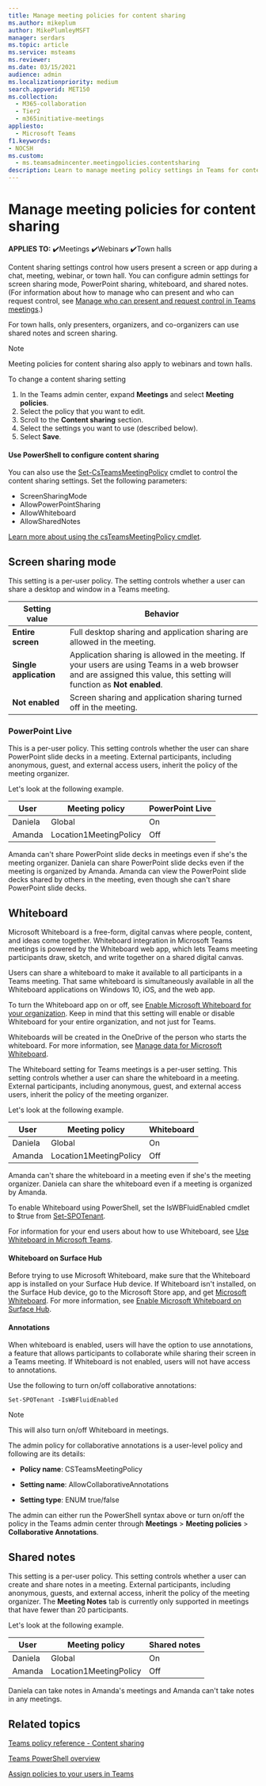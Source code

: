 ```yaml
---
title: Manage meeting policies for content sharing
ms.author: mikeplum
author: MikePlumleyMSFT
manager: serdars
ms.topic: article
ms.service: msteams
ms.reviewer: 
ms.date: 03/15/2021
audience: admin
ms.localizationpriority: medium
search.appverid: MET150
ms.collection: 
  - M365-collaboration
  - Tier2
  - m365initiative-meetings
appliesto: 
  - Microsoft Teams
f1.keywords:
- NOCSH
ms.custom: 
  - ms.teamsadmincenter.meetingpolicies.contentsharing
description: Learn to manage meeting policy settings in Teams for content sharing.
---
```


# Manage meeting policies for content sharing

**APPLIES TO:** ✔️Meetings ✔️Webinars ✔️Town halls

Content sharing settings control how users present a screen or app during a chat, meeting, webinar, or town hall. You can configure admin settings for screen sharing mode, PowerPoint sharing, whiteboard, and shared notes. (For information about how to manage who can present and who can request control, see [Manage who can present and request control in Teams meetings](meeting-who-present-request-control.md).)

For town halls, only presenters, organizers, and co-organizers can use shared notes and screen sharing.

> [!NOTE]
> Meeting policies for content sharing also apply to webinars and town halls.

To change a content sharing setting
1. In the Teams admin center, expand **Meetings** and select **Meeting policies**.
1. Select the policy that you want to edit.
1. Scroll to the **Content sharing** section.
1. Select the settings you want to use (described below).
1. Select **Save**.

#### Use PowerShell to configure content sharing

You can also use the [Set-CsTeamsMeetingPolicy](/powershell/module/skype/set-csteamsmeetingpolicy) cmdlet to control the content sharing settings. Set the following parameters:

- ScreenSharingMode
- AllowPowerPointSharing
- AllowWhiteboard
- AllowSharedNotes

[Learn more about using the csTeamsMeetingPolicy cmdlet](/powershell/module/skype/set-csteamsmeetingpolicy).

## Screen sharing mode

This setting is a per-user policy. The setting controls whether a user can share a desktop and window in a Teams meeting.

|Setting value |Behavior  |
|---------|---------|
|**Entire screen**    | Full desktop sharing and application sharing are allowed in the meeting. |
|**Single application**   | Application sharing is allowed in the meeting. If your users are using Teams in a web browser and are assigned this value, this setting will function as **Not enabled**.  |
|**Not enabled**     |Screen sharing and application sharing turned off in the meeting.       |

### PowerPoint Live

This is a per-user policy. This setting controls whether the user can share PowerPoint slide decks in a meeting. External participants, including anonymous, guest, and external access users, inherit the policy of the meeting organizer.

Let's look at the following example.

|User |Meeting policy  |PowerPoint Live |
|---------|---------|---------|
|Daniela   | Global   | On       |
|Amanda   | Location1MeetingPolicy        | Off   |

Amanda can't share PowerPoint slide decks in meetings even if she's the meeting organizer. Daniela can share PowerPoint slide decks even if the meeting is organized by Amanda. Amanda can view the PowerPoint slide decks shared by others in the meeting, even though she can't share PowerPoint slide decks.

## Whiteboard

Microsoft Whiteboard is a free-form, digital canvas where people, content, and ideas come together. Whiteboard integration in Microsoft Teams meetings is powered by the Whiteboard web app, which lets Teams meeting participants draw, sketch, and write together on a shared digital canvas.

Users can share a whiteboard to make it available to all participants in a Teams meeting. That same whiteboard is simultaneously available in all the Whiteboard applications on Windows 10, iOS, and the web app.

To turn the Whiteboard app on or off, see [Enable Microsoft Whiteboard for your organization](https://support.office.com/article/1caaa2e2-5c18-4bdf-b878-2d98f1da4b24). Keep in mind that this setting will enable or disable Whiteboard for your entire organization, and not just for Teams.

Whiteboards will be created in the OneDrive of the person who starts the whiteboard. For more information, see [Manage data for Microsoft Whiteboard](/microsoft-365/whiteboard/manage-data-organizations).

The Whiteboard setting for Teams meetings is a per-user setting. This setting controls whether a user can share the whiteboard in a meeting. External participants, including anonymous, guest, and external access users, inherit the policy of the meeting organizer.

Let's look at the following example.

|User |Meeting policy  |Whiteboard|
|---------|---------|---------|
|Daniela   | Global   | On       |
|Amanda   | Location1MeetingPolicy        | Off   |

Amanda can't share the whiteboard in a meeting even if she's the meeting organizer. Daniela can share the whiteboard even if a meeting is organized by Amanda.

To enable Whiteboard using PowerShell, set the IsWBFluidEnabled cmdlet to $true from [Set-SPOTenant](/powershell/module/sharepoint-online/set-spotenant).

For information for your end users about how to use Whiteboard, see [Use Whiteboard in Microsoft Teams](https://support.office.com/article/7a6e7218-e9dc-4ccc-89aa-b1a0bb9c31ee).

#### Whiteboard on Surface Hub

Before trying to use Microsoft Whiteboard, make sure that the Whiteboard app is installed on your Surface Hub device. If Whiteboard isn't installed, on the Surface Hub device, go to the Microsoft Store app, and get [Microsoft Whiteboard](https://www.microsoft.com/p/microsoft-whiteboard/9mspc6mp8fm4?activetab=pivot:overviewtab). For more information, see [Enable Microsoft Whiteboard on Surface Hub](https://support.office.com/article/enable-microsoft-whiteboard-on-surface-hub-b5df4539-f735-42ff-b22a-0f5e21be7627).

#### Annotations

When whiteboard is enabled, users will have the option to use annotations, a feature that allows participants to collaborate while sharing their screen in a Teams meeting. If Whiteboard is not enabled, users will not have access to annotations.

Use the following to turn on/off collaborative annotations:

```
Set-SPOTenant -IsWBFluidEnabled
```

> [!NOTE]
> This will also turn on/off Whiteboard in meetings.

The admin policy for collaborative annotations is a user-level policy and following are its details:

  - **Policy name**: CSTeamsMeetingPolicy
  
  - **Setting name**: AllowCollaborativeAnnotations

  - **Setting type**: ENUM true/false

The admin can either run the PowerShell syntax above or turn on/off the policy in the Teams admin center through **Meetings** > **Meeting policies** > **Collaborative Annotations**.

## Shared notes

This setting is a per-user policy. This setting controls whether a user can create and share notes in a meeting. External participants, including anonymous, guests, and external access, inherit the policy of the meeting organizer. The **Meeting Notes** tab is currently only supported in meetings that have fewer than 20 participants.

Let's look at the following example.

|User |Meeting policy  |Shared notes |
|---------|---------|---------|
|Daniela   | Global   | On       |
|Amanda   | Location1MeetingPolicy | Off |

Daniela can take notes in Amanda's meetings and Amanda can't take notes in any meetings.

## Related topics

[Teams policy reference - Content sharing](settings-policies-reference.md#content-sharing)

[Teams PowerShell overview](teams-powershell-overview.md)

[Assign policies to your users in Teams](policy-assignment-overview.md)
